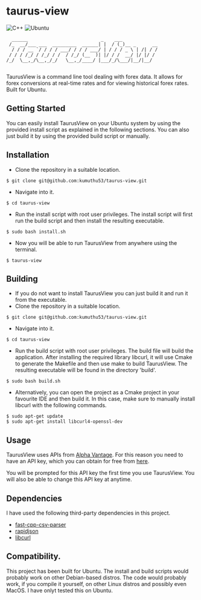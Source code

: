 # taurus-view
![C++](https://img.shields.io/badge/c++-%2300599C.svg?style=for-the-badge&logo=c%2B%2B&logoColor=white)
![Ubuntu](https://img.shields.io/badge/Ubuntu-E95420?style=for-the-badge&logo=ubuntu&logoColor=white)

```
  ______                           _    ___             
 /_  __/___ ___  _________  ______| |  / (_)__ _      __
  / / / __ `/ / / / ___/ / / / ___/ | / / / _ \ | /| / /
 / / / /_/ / /_/ / /  / /_/ (__  )| |/ / /  __/ |/ |/ / 
/_/  \__,_/\__,_/_/   \__,_/____/ |___/_/\___/|__/|__/  
                                                        
```

TaurusView is a command line tool dealing with forex data. It allows for forex conversions at real-time rates and for viewing historical forex rates. Built for Ubuntu.

## Getting Started

You can easily install TaurusView on your Ubuntu system by using the provided install script as explained in the following sections. You can also just build it by using the provided build script or manually. 

## Installation

* Clone the repository in a suitable location.

```shell
$ git clone git@github.com:kumuthu53/taurus-view.git
```

* Navigate into it.

```shell
$ cd taurus-view
```
* Run the install script with root user privileges. The install script will first run the build script and then install the resulting executable.

```shell
$ sudo bash install.sh
```
* Now you will be able to run TaurusView from anywhere using the terminal.
```shell
$ taurus-view
```

## Building

* If you do not want to install TaurusView you can just build it and run it from the executable.
* Clone the repository in a suitable location.

```shell
$ git clone git@github.com:kumuthu53/taurus-view.git
```

* Navigate into it.

```shell
$ cd taurus-view
```
* Run the build script with root user privileges. The build file will build the application. After installing the required library libcurl, it will use Cmake to generate the Makefile and then use make to build TaurusView. The resulting executable will be found in the directory 'build'. 

```shell
$ sudo bash build.sh
```
* Alternatively, you can open the project as a Cmake project in your favourite IDE and then build it. In this case, make sure to manually install libcurl with the following commands.
```shell
$ sudo apt-get update
$ sudo apt-get install libcurl4-openssl-dev
```
## Usage

TaurusView uses APIs from [Alpha Vantage](https://www.alphavantage.co/). For this reason you need to have an API key, which you can obtain for free from [here](https://www.alphavantage.co/support/#).

You will be prompted for this API key the first time you use TaurusView. You will also be able to change this API key at anytime.

## Dependencies

I have used the following third-party dependencies in this project.
* [fast-cpp-csv-parser](https://github.com/ben-strasser/fast-cpp-csv-parser)
* [rapidjson](https://github.com/Tencent/rapidjson)
* [libcurl](https://curl.se/libcurl/)

## Compatibility.

This project has been built for Ubuntu. The install and build scripts would probably work on other Debian-based distros. The code would probably work, if you compile it yourself, on other Linux distros and possibly even MacOS. I have onlyt tested this on Ubuntu.


